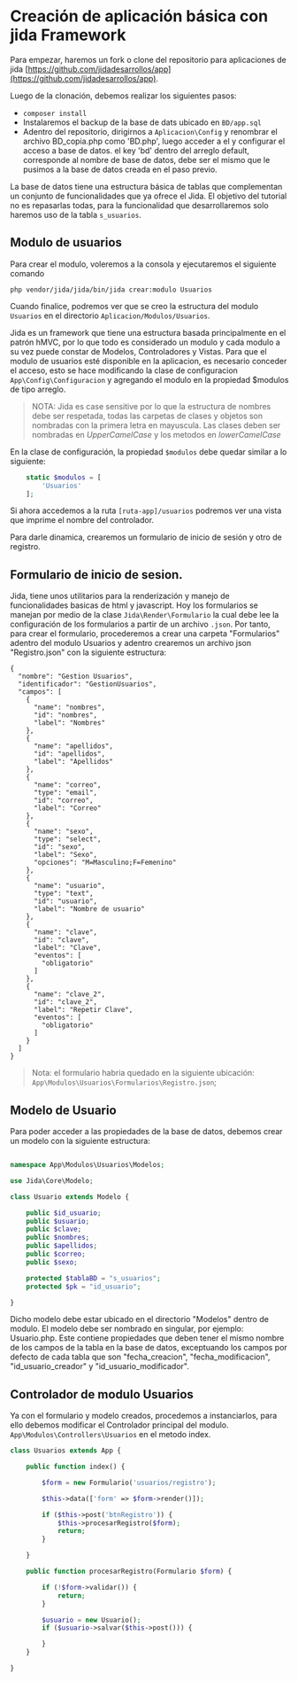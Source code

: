 # Creación de aplicación básica con jida Framework


Para empezar, haremos un fork o clone del repositorio para aplicaciones de jida
[https://github.com/jidadesarrollos/app](https://github.com/jidadesarrollos/app).

Luego de la clonación, debemos realizar los siguientes pasos:

- `composer install`
- Instalaremos el backup de la base de dats ubicado en  `BD/app.sql`
- Adentro del repositorio, dirigirnos a `Aplicacion\Config` y renombrar el archivo
   BD_copia.php como 'BD.php', luego acceder a el y configurar el acceso a base de datos. 
   el key 'bd' dentro del arreglo default, corresponde al nombre de base de datos, debe ser
   el mismo que le pusimos a la base de datos creada en el paso previo.
   
La base de datos tiene una estructura básica de tablas que complementan un conjunto de funcionalidades
que ya ofrece el Jida. El objetivo del tutorial no es repasarlas todas, para la funcionalidad que desarrollaremos
solo haremos uso de la tabla `s_usuarios`.

## Modulo de usuarios

Para crear el modulo, voleremos a la consola y ejecutaremos el siguiente comando
```console
php vendor/jida/jida/bin/jida crear:modulo Usuarios 
```
Cuando finalice, podremos ver que se creo la estructura del modulo `Usuarios` en el directorio
`Aplicacion/Modulos/Usuarios`.

Jida es un framework que tiene una estructura basada principalmente en el patrón hMVC, por lo que todo es considerado
un modulo y cada modulo a su vez puede constar de Modelos, Controladores y Vistas.
Para que el modulo de usuarios esté disponible en la aplicacion, es necesario conceder el acceso, esto se hace
modificando la clase de configuracion `App\Config\Configuracion` y agregando el modulo en la propiedad $modulos de tipo arreglo.


> NOTA: Jida es case sensitive por lo que la estructura de nombres debe ser respetada, todas las carpetas de clases y objetos
son nombradas con la primera letra en mayuscula. Las clases deben ser nombradas en _UpperCamelCase_ y los metodos en 
_lowerCamelCase_

En la clase de configuración, la propiedad `$modulos` debe quedar similar a lo siguiente:
```php
    static $modulos = [
        'Usuarios'
    ];
```
Si ahora accedemos a la ruta `[ruta-app]/usuarios` podremos ver una vista que imprime el nombre del controlador.

Para darle dinamica, crearemos un formulario de inicio de sesión y otro de registro.

## Formulario de inicio de sesion.

Jida, tiene unos utilitarios para la renderización y manejo de funcionalidades basicas de html y javascript.
Hoy los formularios se manejan por medio de la clase `Jida\Render\Formulario` la cual debe lee la configuración de
los formularios a partir de un archivo `.json`. Por tanto, para crear el formulario, procederemos a crear una carpeta
"Formularios" adentro del modulo Usuarios y adentro crearemos un archivo json "Registro.json" con la siguiente estructura:

```angular2
{
  "nombre": "Gestion Usuarios",
  "identificador": "GestionUsuarios",
  "campos": [
    {
      "name": "nombres",
      "id": "nombres",
      "label": "Nombres"
    },
    {
      "name": "apellidos",
      "id": "apellidos",
      "label": "Apellidos"
    },
    {
      "name": "correo",
      "type": "email",
      "id": "correo",
      "label": "Correo"
    },
    {
      "name": "sexo",
      "type": "select",
      "id": "sexo",
      "label": "Sexo",
      "opciones": "M=Masculino;F=Femenino"
    },
    {
      "name": "usuario",
      "type": "text",
      "id": "usuario",
      "label": "Nombre de usuario"
    },
    {
      "name": "clave",
      "id": "clave",
      "label": "Clave",
      "eventos": [
        "obligatorio"
      ]
    },
    {
      "name": "clave_2",
      "id": "clave_2",
      "label": "Repetir Clave",
      "eventos": [
        "obligatorio"
      ]
    }
  ]
}

```
> Nota: el formulario habria quedado en la siguiente ubicación: `App\Modulos\Usuarios\Formularios\Registro.json`;

## Modelo de Usuario

Para poder acceder a las propiedades de la base de datos, debemos crear un modelo con la siguiente estructura:

```php

namespace App\Modulos\Usuarios\Modelos;

use Jida\Core\Modelo;

class Usuario extends Modelo {

    public $id_usuario;
    public $usuario;
    public $clave;
    public $nombres;
    public $apellidos;
    public $correo;
    public $sexo;

    protected $tablaBD = "s_usuarios";
    protected $pk = "id_usuario";

}
```

Dicho modelo debe estar ubicado en el directorio "Modelos" dentro de modulo. El modelo debe ser nombrado en singular, por ejemplo: Usuario.php. Este contiene propiedades que deben tener el mismo nombre de los campos de la tabla en la base de datos, exceptuando los campos por defecto de cada tabla que son "fecha_creacion", "fecha_modificacion", "id_usuario_creador" y "id_usuario_modificador".

## Controlador de modulo Usuarios

Ya con el formulario y modelo creados, procedemos a instanciarlos, para ello debemos modificar el Controlador principal del modulo.
`App\Modulos\Controllers\Usuarios` en el metodo index.

```php
class Usuarios extends App {

    public function index() {

        $form = new Formulario('usuarios/registro');

        $this->data(['form' => $form->render()]);

        if ($this->post('btnRegistro')) {
            $this->procesarRegistro($form);
            return;
        }

    }

    public function procesarRegistro(Formulario $form) {

        if (!$form->validar()) {
            return;
        }

        $usuario = new Usuario();
        if ($usuario->salvar($this->post())) {

        }
    }

}

```

